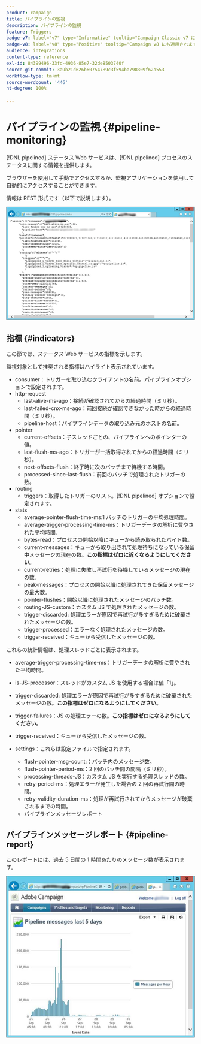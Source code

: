 ```yaml
---
product: campaign
title: パイプラインの監視
description: パイプラインの監視
feature: Triggers
badge-v7: label="v7" type="Informative" tooltip="Campaign Classic v7 に適用されます"
badge-v8: label="v8" type="Positive" tooltip="Campaign v8 にも適用されます"
audience: integrations
content-type: reference
exl-id: 84399496-33fd-4936-85e7-32de8503740f
source-git-commit: 3a9b21d626b60754789c3f594ba798309f62a553
workflow-type: tm+mt
source-wordcount: '446'
ht-degree: 100%

---
```


# パイプラインの監視 {#pipeline-monitoring}



[!DNL pipelined] ステータス Web サービスは、[!DNL pipelined] プロセスのステータスに関する情報を提供します。

ブラウザーを使用して手動でアクセスするか、監視アプリケーションを使用して自動的にアクセスすることができます。

情報は REST 形式です（以下で説明します）。

![](assets/triggers_8.png)

## 指標 {#indicators}

この節では、ステータス Web サービスの指標を示します。

監視対象として推奨される指標はハイライト表示されています。

* consumer：トリガーを取り込むクライアントの名前。パイプラインオプションで設定されます。
* http-request
   * last-alive-ms-ago：接続が確認されてからの経過時間（ミリ秒）。
   * last-failed-cnx-ms-ago：前回接続が確認できなかった時からの経過時間（ミリ秒）。
   * pipeline-host：パイプラインデータの取り込み元のホストの名前。
* pointer
   * current-offsets：子スレッドごとの、パイプラインへのポインターの値。
   * last-flush-ms-ago：トリガーが一括取得されてからの経過時間（ミリ秒）。
   * next-offsets-flush：終了時に次のバッチまで待機する時間。
   * processed-since-last-flush：前回のバッチで処理されたトリガーの数。
* routing
   * triggers：取得したトリガーのリスト。[!DNL pipelined] オプションで設定されます。
* stats
   * average-pointer-flush-time-ms:1 バッチのトリガーの平均処理時間。
   * average-trigger-processing-time-ms：トリガーデータの解析に費やされた平均時間。
   * bytes-read：プロセスの開始以降にキューから読み取られたバイト数。
   * current-messages：キューから取り出されて処理待ちになっている保留中メッセージの現在の数。**この指標はゼロに近くなるようにしてください**。
   * current-retries：処理に失敗し再試行を待機しているメッセージの現在の数。
   * peak-messages：プロセスの開始以降に処理されてきた保留メッセージの最大数。
   * pointer-flushes：開始以降に処理されたメッセージのバッチ数。
   * routing-JS-custom：カスタム JS で処理されたメッセージの数。
   * trigger-discarded: 処理エラーが原因で再試行が多すぎるために破棄されたメッセージの数。
   * trigger-processed：エラーなく処理されたメッセージの数。
   * trigger-received：キューから受信したメッセージの数。

これらの統計情報は、処理スレッドごとに表示されます。

* average-trigger-processing-time-ms：トリガーデータの解析に費やされた平均時間。
* is-JS-processor：スレッドがカスタム JS を使用する場合は値「1」。
* trigger-discarded: 処理エラーが原因で再試行が多すぎるために破棄されたメッセージの数。**この指標はゼロになるようにしてください**。
* trigger-failures：JS の処理エラーの数。**この指標はゼロになるようにしてください**。
* trigger-received：キューから受信したメッセージの数。

* settings：これらは設定ファイルで指定されます。
   * flush-pointer-msg-count:：バッチ内のメッセージ数。
   * flush-pointer-period-ms：2 回のバッチ間の間隔（ミリ秒）。
   * processing-threads-JS：カスタム JS を実行する処理スレッドの数。
   * retry-period-ms：処理エラーが発生した場合の 2 回の再試行間の時間。
   * retry-validity-duration-ms：処理が再試行されてからメッセージが破棄されるまでの時間。
   * パイプラインメッセージレポート

## パイプラインメッセージレポート {#pipeline-report}

このレポートには、過去 5 日間の 1 時間あたりのメッセージ数が表示されます。

![](assets/triggers_9.png)
